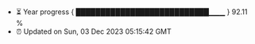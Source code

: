 - ⏳ Year progress { ███████████████████████████▁▁▁ } 92.11 %
- ⏰ Updated on Sun, 03 Dec 2023 05:15:42 GMT

